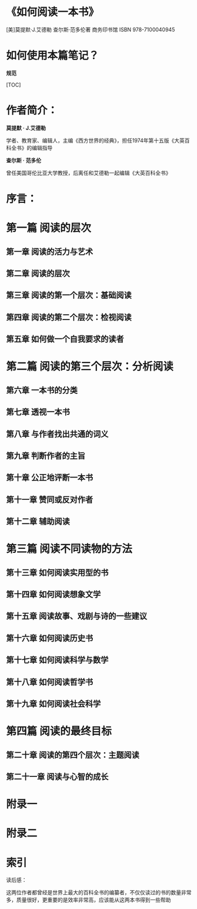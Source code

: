 # 《如何阅读一本书》

[美]莫提默·J.艾德勒  查尔斯·范多伦著 商务印书馆 ISBN 978-7100040945



# 如何使用本篇笔记？







**规范**



[TOC]



# 作者简介：

**莫提默 · J.艾德勒**

学者、教育家、编辑人，主编《西方世界的经典》，担任1974年第十五版《大英百科全书》的编辑指导

**查尔斯 · 范多伦**

曾任美国哥伦比亚大学教授，后离任和艾德勒一起编辑《大英百科全书》



# 序言：





# 第一篇 阅读的层次

## 第一章 阅读的活力与艺术



## 第二章 阅读的层次



## 第三章 阅读的第一个层次：基础阅读



## 第四章 阅读的第二个层次：检视阅读



## 第五章 如何做一个自我要求的读者



# 第二篇 阅读的第三个层次：分析阅读

## 第六章 一本书的分类



## 第七章 透视一本书



## 第八章 与作者找出共通的词义



## 第九章 判断作者的主旨



## 第十章 公正地评断一本书



## 第十一章 赞同或反对作者



## 第十二章 辅助阅读



# 第三篇 阅读不同读物的方法



## 第十三章 如何阅读实用型的书



## 第十四章 如何阅读想象文学



## 第十五章 阅读故事、戏剧与诗的一些建议



## 第十六章 如何阅读历史书



## 第十七章 如何阅读科学与数学



## 第十八章 如何阅读哲学书



## 第十九章 如何阅读社会科学



# 第四篇 阅读的最终目标



## 第二十章 阅读的第四个层次：主题阅读



## 第二十一章 阅读与心智的成长



# 附录一



# 附录二



# 索引





读后感：

这两位作者都曾经是世界上最大的百科全书的编纂者，不仅仅读过的书的数量非常多，质量很好，更重要的是效率非常高，应该能从这两本书得到一些帮助




























































